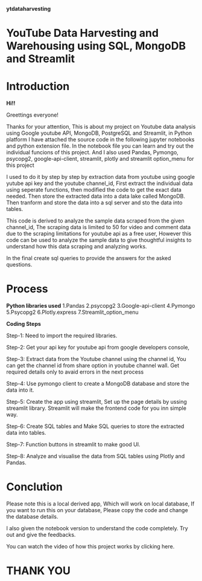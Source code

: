 **ytdataharvesting**
# YouTube Data Harvesting and Warehousing using SQL, MongoDB and Streamlit

# Introduction

**Hi!!**

Greettings everyone!

Thanks for your attention, 
This is about my project on Youtube data analysis using Google youtube API, MongoDB, PostgreSQL and Streamlit, in Python platform
I have attached the source code in the following jupyter notebooks and python extension file.
In the notebook file you can learn and try out the individual funcions of this project.
And I also used Pandas, Pymongo, psycopg2, google-api-client, streamlit, plotly and streamlit option_menu for this project

I used to do it by step by step by extraction data from youtube using google yutube api key and the youtube channel_id,
First extract the individual data using seperate functions, then modified the code to get the exact data needed.
Then store the extracted data into a data lake called MongoDB.
Then tranform and store the data into a sql server and sto the data into tables.

This code is derived to analyze the sample data scraped from the given channel_id, The scraping data is limited to 50 for video and comment data
due to the scraping limitations for youtube api as a free user, However this code can be used to analyze the sample data to give thoughtful
insights to understand how this data scraping and analyzing works.

In the final create sql queries to provide the answers for the asked questions.

# Process

**Python libraries used**
1.Pandas
2.psycopg2
3.Google-api-client
4.Pymongo
5.Psycopg2
6.Plotly.express
7.Streamlit_option_menu

**Coding Steps**

Step-1: Need to import the required libraries.

Step-2: Get your api key for youtube api from google developers console,

Step-3: Extract data from the Youtube channel using the channel id, You can get the channel id from share option in youtube channel wall. Get required details only to avaid errors in the next process

Step-4: Use pymongo client to create a MongoDB database and store the data into it.

Step-5: Create the app using streamlit, Set up the page details by ussing streamlit library.
Streamlit will make the frontend code for you inn simple way.

Step-6: Create SQL tables and Make SQL queries to store the extracted data into tables.

Step-7: Function buttons in streamlit to make good UI.

Step-8: Analyze and visualise the data from SQL tables using Plotly and Pandas.


# Conclution

Please note this is a local derived app, Which will work on local database, 
If you want to run this on your database, Please copy the code and change the database details.

I also given the notebook version to understand the code completely. Try out and give the feedbacks.

You can watch the video of how this project works by clicking here.

#                  THANK YOU
